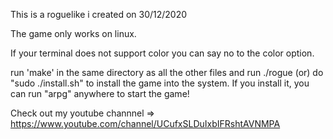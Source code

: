 This is a roguelike i created on 30/12/2020

The game only works on linux.

If your terminal does not support color you can say no to the color option.

run 'make' in the same directory as all the other files and run ./rogue
(or)
do "sudo ./install.sh" to install the game into the system. If you install it, you can run "arpg" anywhere to start the game!

Check out my youtube channnel => https://www.youtube.com/channel/UCufxSLDuIxbIFRshtAVNMPA
